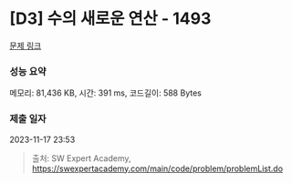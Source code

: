 # [D3] 수의 새로운 연산 - 1493 

[문제 링크](https://swexpertacademy.com/main/code/problem/problemDetail.do?contestProbId=AV2b-QGqADMBBASw) 

### 성능 요약

메모리: 81,436 KB, 시간: 391 ms, 코드길이: 588 Bytes

### 제출 일자

2023-11-17 23:53



> 출처: SW Expert Academy, https://swexpertacademy.com/main/code/problem/problemList.do